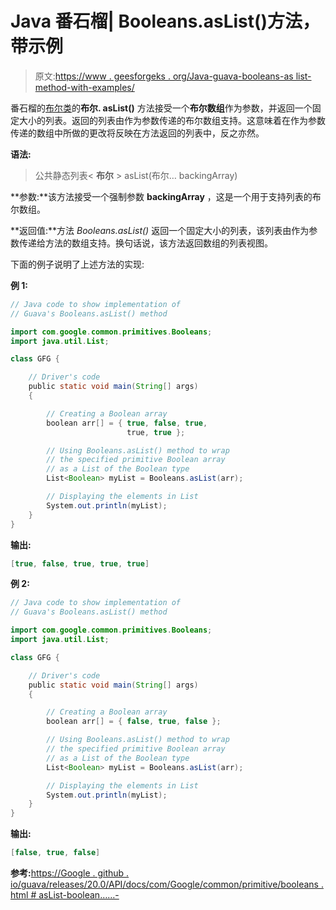 # Java 番石榴| Booleans.asList()方法，带示例

> 原文:[https://www . geesforgeks . org/Java-guava-booleans-as list-method-with-examples/](https://www.geeksforgeeks.org/java-guava-booleans-aslist-method-with-examples/)

番石榴的[布尔类](https://www.geeksforgeeks.org/booleans-class-guava-java/)的**布尔. asList()** 方法接受一个**布尔数组**作为参数，并返回一个固定大小的列表。返回的列表由作为参数传递的布尔数组支持。这意味着在作为参数传递的数组中所做的更改将反映在方法返回的列表中，反之亦然。

**语法:**

> 公共静态列表< **布尔** > asList(布尔… backingArray)

**参数:**该方法接受一个强制参数 **backingArray** ，这是一个用于支持列表的布尔数组。

**返回值:**方法 *Booleans.asList()* 返回一个固定大小的列表，该列表由作为参数传递给方法的数组支持。换句话说，该方法返回数组的列表视图。

下面的例子说明了上述方法的实现:

**例 1:**

```java
// Java code to show implementation of
// Guava's Booleans.asList() method

import com.google.common.primitives.Booleans;
import java.util.List;

class GFG {

    // Driver's code
    public static void main(String[] args)
    {

        // Creating a Boolean array
        boolean arr[] = { true, false, true,
                          true, true };

        // Using Booleans.asList() method to wrap
        // the specified primitive Boolean array
        // as a List of the Boolean type
        List<Boolean> myList = Booleans.asList(arr);

        // Displaying the elements in List
        System.out.println(myList);
    }
}
```

**输出:**

```java
[true, false, true, true, true]

```

**例 2:**

```java
// Java code to show implementation of
// Guava's Booleans.asList() method

import com.google.common.primitives.Booleans;
import java.util.List;

class GFG {

    // Driver's code
    public static void main(String[] args)
    {

        // Creating a Boolean array
        boolean arr[] = { false, true, false };

        // Using Booleans.asList() method to wrap
        // the specified primitive Boolean array
        // as a List of the Boolean type
        List<Boolean> myList = Booleans.asList(arr);

        // Displaying the elements in List
        System.out.println(myList);
    }
}
```

**输出:**

```java
[false, true, false]

```

**参考:**[https://Google . github . io/guava/releases/20.0/API/docs/com/Google/common/primitive/booleans . html # asList-boolean……-](https://google.github.io/guava/releases/20.0/api/docs/com/google/common/primitives/Booleans.html#asList-boolean...-)